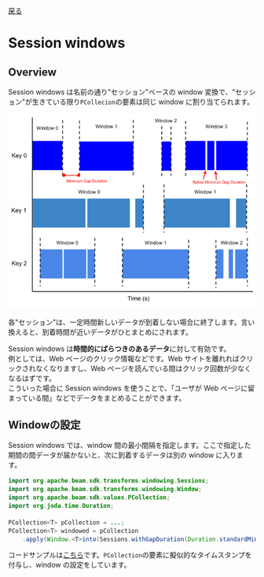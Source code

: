 [戻る](../built-in.md)

# Session windows
## Overview
Session windows は名前の通り"セッション"ベースの window 変換で、"セッション"が生きている限り`PCollecion`の要素は同じ window に割り当てられます。

<img src="./figs/session-windows.png" width=600>

各"セッション"は、一定時間新しいデータが到着しない場合に終了します。言い換えると、到着時間が近いデータがひとまとめにされます。

Session windows は**時間的にばらつきのあるデータ**に対して有効です。  
例としては、Web ページのクリック情報などです。Web サイトを離れればクリックされなくなりますし、Web ページを読んでいる間はクリック回数が少なくなるはずです。  
こういった場合に Session windows を使うことで、「ユーザが Web ページに留まっている間」などでデータをまとめることができます。

## Windowの設定
Session windows では、window 間の最小間隔を指定します。ここで指定した期間の間データが届かないと、次に到着するデータは別の window に入ります。

```java
import org.apache.beam.sdk.transforms.windowing.Sessions;
import org.apache.beam.sdk.transforms.windowing.Window;
import org.apache.beam.sdk.values.PCollection;
import org.joda.time.Duration;

PCollection<T> pCollection = ...;
PCollection<T> windowed = pCollection
    .apply(Window.<T>into(Sessions.withGapDuration(Duration.standardMinutes(10L))));
```

コードサンプルは[こちら](./codes/session.md)です。`PCollection`の要素に擬似的なタイムスタンプを付与し、window の設定をしています。